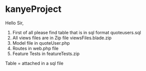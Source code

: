 # kanyeProject

Hello Sir, 

1.	First of  all please find table that is in sql format quoteusers.sql 
2.	All views files are in Zip file viewsFiles.blade.zip
3.	Model file in quoteUser.php
4.	Routes in web.php file
5.	Feature Tests in featureTests.zip


Table = attached in a sql file
